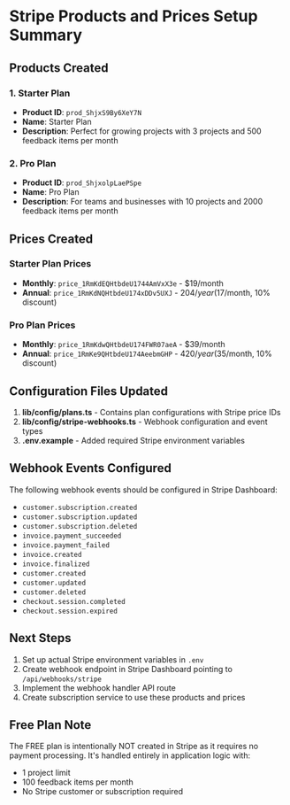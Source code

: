 # Stripe Products and Prices Setup Summary

## Products Created

### 1. Starter Plan

- **Product ID**: `prod_ShjxS9By6XeY7N`
- **Name**: Starter Plan
- **Description**: Perfect for growing projects with 3 projects and 500 feedback items per month

### 2. Pro Plan

- **Product ID**: `prod_ShjxolpLaePSpe`
- **Name**: Pro Plan
- **Description**: For teams and businesses with 10 projects and 2000 feedback items per month

## Prices Created

### Starter Plan Prices

- **Monthly**: `price_1RmKdEQHtbdeU1744AmVxX3e` - $19/month
- **Annual**: `price_1RmKdNQHtbdeU174xDDv5UXJ` - $204/year ($17/month, 10% discount)

### Pro Plan Prices

- **Monthly**: `price_1RmKdwQHtbdeU174FWR07aeA` - $39/month
- **Annual**: `price_1RmKe9QHtbdeU174AeebmGHP` - $420/year ($35/month, 10% discount)

## Configuration Files Updated

1. **lib/config/plans.ts** - Contains plan configurations with Stripe price IDs
2. **lib/config/stripe-webhooks.ts** - Webhook configuration and event types
3. **.env.example** - Added required Stripe environment variables

## Webhook Events Configured

The following webhook events should be configured in Stripe Dashboard:

- `customer.subscription.created`
- `customer.subscription.updated`
- `customer.subscription.deleted`
- `invoice.payment_succeeded`
- `invoice.payment_failed`
- `invoice.created`
- `invoice.finalized`
- `customer.created`
- `customer.updated`
- `customer.deleted`
- `checkout.session.completed`
- `checkout.session.expired`

## Next Steps

1. Set up actual Stripe environment variables in `.env`
2. Create webhook endpoint in Stripe Dashboard pointing to `/api/webhooks/stripe`
3. Implement the webhook handler API route
4. Create subscription service to use these products and prices

## Free Plan Note

The FREE plan is intentionally NOT created in Stripe as it requires no payment processing. It's handled entirely in application logic with:

- 1 project limit
- 100 feedback items per month
- No Stripe customer or subscription required

